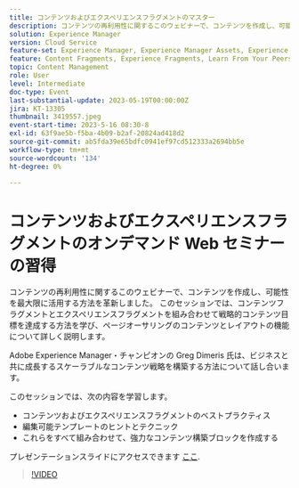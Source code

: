 ```yaml
---
title: コンテンツおよびエクスペリエンスフラグメントのマスター
description: コンテンツの再利用性に関するこのウェビナーで、コンテンツを作成し、可能性を最大限に活用する方法を革新しました。
solution: Experience Manager
version: Cloud Service
feature-set: Experience Manager, Experience Manager Assets, Experience Manager Sites
feature: Content Fragments, Experience Fragments, Learn From Your Peers
topic: Content Management
role: User
level: Intermediate
doc-type: Event
last-substantial-update: 2023-05-19T00:00:00Z
jira: KT-13305
thumbnail: 3419557.jpeg
event-start-time: 2023-5-16 08:30-8
exl-id: 63f9ae5b-f5ba-4b09-b2af-20824ad418d2
source-git-commit: ab5fda39e65bdfc0941ef97cd512333a2694bb5e
workflow-type: tm+mt
source-wordcount: '134'
ht-degree: 0%

---
```


# コンテンツおよびエクスペリエンスフラグメントのオンデマンド Web セミナーの習得

コンテンツの再利用性に関するこのウェビナーで、コンテンツを作成し、可能性を最大限に活用する方法を革新しました。 このセッションでは、コンテンツフラグメントとエクスペリエンスフラグメントを組み合わせて戦略的コンテンツ目標を達成する方法を学び、ページオーサリングのコンテンツとレイアウトの機能について詳しく説明します。

Adobe Experience Manager・チャンピオンの Greg Dimeris 氏は、ビジネスと共に成長するスケーラブルなコンテンツ戦略を構築する方法について話し合います。

このセッションでは、次の内容を学習します。

* コンテンツおよびエクスペリエンスフラグメントのベストプラクティス
* 編集可能テンプレートのヒントとテクニック
* これらをすべて組み合わせて、強力なコンテンツ構築ブロックを作成する

プレゼンテーションスライドにアクセスできます [ここ](../../assets/experience-manager/may2023/mastering-content-and-experience-fragments/AEM_Content_fragments_and_Experience_Fragments_Webinar_Session_Final.pdf).

>[!VIDEO](https://video.tv.adobe.com/v/3419557/?learn=on)
